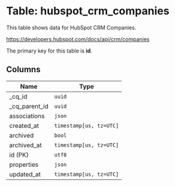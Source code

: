 # Table: hubspot_crm_companies

This table shows data for HubSpot CRM Companies.

https://developers.hubspot.com/docs/api/crm/companies

The primary key for this table is **id**.

## Columns

| Name          | Type          |
| ------------- | ------------- |
|_cq_id|`uuid`|
|_cq_parent_id|`uuid`|
|associations|`json`|
|created_at|`timestamp[us, tz=UTC]`|
|archived|`bool`|
|archived_at|`timestamp[us, tz=UTC]`|
|id (PK)|`utf8`|
|properties|`json`|
|updated_at|`timestamp[us, tz=UTC]`|